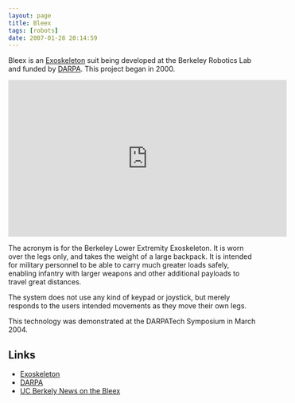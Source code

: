 ```yaml
---
layout: page
title: Bleex
tags: [robots]
date: 2007-01-28 20:14:59
---
```

Bleex is an [Exoskeleton](/wiki/exoskeleton.html) suit being developed at the Berkeley Robotics Lab and funded by [DARPA](/wiki/darpa.html "Defense Advanced Research Projects Agency"). This project began in 2000.

<iframe width="560" height="315" src="https://www.youtube.com/embed/I4kczenAYeM" frameborder="0" allow="accelerometer; autoplay; clipboard-write; encrypted-media; gyroscope; picture-in-picture" allowfullscreen="true"></iframe>

The acronym is for the Berkeley Lower Extremity Exoskeleton. It is worn over the legs only, and takes the weight of a large backpack. It is intended for military personnel to be able to carry much greater loads safely, enabling infantry with larger weapons and other additional payloads to travel great distances.

The system does not use any kind of keypad or joystick, but merely responds to the users intended movements as they move their own legs.

This technology was demonstrated at the DARPATech Symposium in March 2004.

## Links

- [Exoskeleton](/wiki/exoskeleton.html "A device/vehicle worn to enhance human abilities")
- [DARPA](/wiki/darpa.html "Defense Advanced Research Projects Agency")
- [UC Berkely News on the Bleex](http://www.berkeley.edu/news/media/releases/2004/03/03_exo.shtml)
